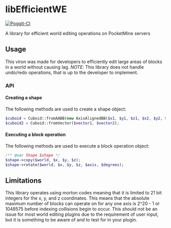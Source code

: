 # libEfficientWE

[![Poggit-CI](https://poggit.pmmp.io/ci.shield/jasonw4331/libEfficientWE/libEfficientWE)](https://poggit.pmmp.io/ci/jasonw4331/libEfficientWE/libEfficientWE)

A library for efficient world editing operations on PocketMine servers
## Usage
This viron was made for developers to efficiently edit large areas of blocks in a world without causing lag.
*NOTE*: This library does not handle undo/redo operations, that is up to the developer to implement.

### API
#### Creating a shape
The following methods are used to create a shape object:
```php
$cuboid = Cuboid::fromAABB(new AxisAlignedBB($x1, $y1, $z1, $x2, $y2, $z2));
$cuboid2 = Cuboid::fromVector($vector1, $vector2);
```

#### Executing a block operation
The following methods are used to execute a block operation object:
```php
/** @var Shape $shape */
$shape->copy($world, $x, $y, $z);
$shape->rotate($world, $x, $y, $z, $axis, $degrees);
```

## Limitations
This library operates using morton codes meaning that it is limited to 21 bit integers for the x, y, and z coordinates.
This means that the absolute maximum number of blocks can operate on for any one axis is 2^20 - 1 or 1048575 before indexing collisions begin to occur.
This should not be an issue for most world editing plugins due to the requirement of user input, but it is something to be aware of and to test for in your plugin.